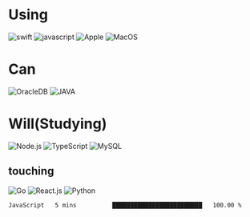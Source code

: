 <!--
**downpool/downpool** is a ✨ _special_ ✨ repository because its `README.md` (this file) appears on your GitHub profile.

Here are some ideas to get you started:

- 🔭 I’m currently working on ...
- 🌱 I’m currently learning ...
- 👯 I’m looking to collaborate on ...
- 🤔 I’m looking for help with ...
- 💬 Ask me about ...
- 📫 How to reach me: ...
- 😄 Pronouns: ...
- ⚡ Fun fact: ...
-->
# Using
![swift](https://img.shields.io/badge/Swift-FA7343?style=for-the-badge&logo=Swift&logoColor=white)
![javascript](https://img.shields.io/badge/JavaScript-F7DF1E?style=for-the-badge&logo=javascript&logoColor=black)
![Apple](https://img.shields.io/badge/Apple-black?style=for-the-badge&logo=Apple&logoColor=white)
![MacOS](https://img.shields.io/badge/MacOS-black?style=for-the-badge&logo=MacOS&logoColor=white)

# Can
![OracleDB](https://img.shields.io/badge/OracleDB-F80000?style=for-the-badge&logo=Oracle&logoColor=white)
![JAVA](https://img.shields.io/badge/Java-FA7343?style=for-the-badge&logo=Java&logoColor=white)

# Will(Studying)
![Node.js](https://img.shields.io/badge/Node.js-43853D?style=for-the-badge&logo=node.js&logoColor=white)
![TypeScript](https://img.shields.io/badge/TypeScript-3178C6?style=for-the-badge&logo=typeScript&logoColor=white)
![MySQL](https://img.shields.io/badge/MySQL-4479A1?style=for-the-badge&logo=MySQL&logoColor=white)

## touching
![Go](https://img.shields.io/badge/Go-00ADD8?style=for-the-badge&logo=Go&logoColor=white)
![React.js](https://img.shields.io/badge/React.js-61DAFB?style=for-the-badge&logo=React&logoColor=white)
![Python](https://img.shields.io/badge/Python-3776AB?style=for-the-badge&logo=python&logoColor=white)

<!--START_SECTION:waka-->

```text
JavaScript   5 mins          █████████████████████████   100.00 %
```

<!--END_SECTION:waka-->

